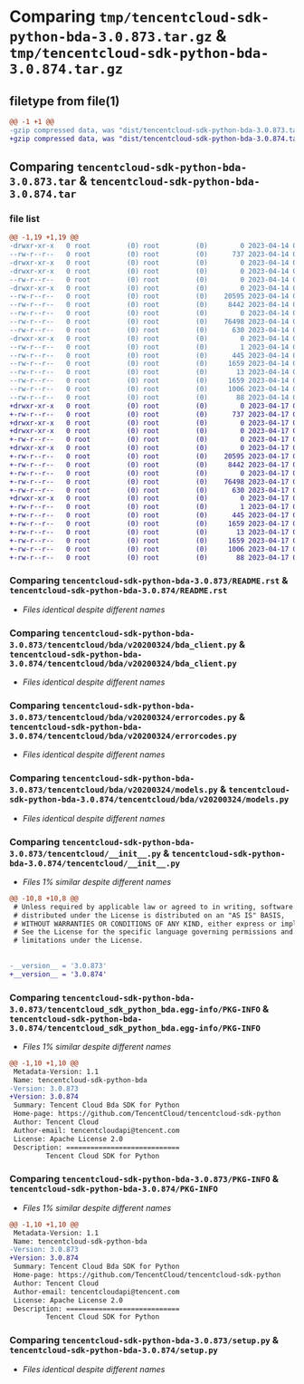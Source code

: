 # Comparing `tmp/tencentcloud-sdk-python-bda-3.0.873.tar.gz` & `tmp/tencentcloud-sdk-python-bda-3.0.874.tar.gz`

## filetype from file(1)

```diff
@@ -1 +1 @@
-gzip compressed data, was "dist/tencentcloud-sdk-python-bda-3.0.873.tar", last modified: Fri Apr 14 00:19:34 2023, max compression
+gzip compressed data, was "dist/tencentcloud-sdk-python-bda-3.0.874.tar", last modified: Mon Apr 17 00:17:26 2023, max compression
```

## Comparing `tencentcloud-sdk-python-bda-3.0.873.tar` & `tencentcloud-sdk-python-bda-3.0.874.tar`

### file list

```diff
@@ -1,19 +1,19 @@
-drwxr-xr-x   0 root         (0) root         (0)        0 2023-04-14 00:19:34.000000 tencentcloud-sdk-python-bda-3.0.873/
--rw-r--r--   0 root         (0) root         (0)      737 2023-04-14 00:19:34.000000 tencentcloud-sdk-python-bda-3.0.873/README.rst
-drwxr-xr-x   0 root         (0) root         (0)        0 2023-04-14 00:19:34.000000 tencentcloud-sdk-python-bda-3.0.873/tencentcloud/
-drwxr-xr-x   0 root         (0) root         (0)        0 2023-04-14 00:19:34.000000 tencentcloud-sdk-python-bda-3.0.873/tencentcloud/bda/
--rw-r--r--   0 root         (0) root         (0)        0 2023-04-14 00:19:34.000000 tencentcloud-sdk-python-bda-3.0.873/tencentcloud/bda/__init__.py
-drwxr-xr-x   0 root         (0) root         (0)        0 2023-04-14 00:19:34.000000 tencentcloud-sdk-python-bda-3.0.873/tencentcloud/bda/v20200324/
--rw-r--r--   0 root         (0) root         (0)    20595 2023-04-14 00:19:34.000000 tencentcloud-sdk-python-bda-3.0.873/tencentcloud/bda/v20200324/bda_client.py
--rw-r--r--   0 root         (0) root         (0)     8442 2023-04-14 00:19:34.000000 tencentcloud-sdk-python-bda-3.0.873/tencentcloud/bda/v20200324/errorcodes.py
--rw-r--r--   0 root         (0) root         (0)        0 2023-04-14 00:19:34.000000 tencentcloud-sdk-python-bda-3.0.873/tencentcloud/bda/v20200324/__init__.py
--rw-r--r--   0 root         (0) root         (0)    76498 2023-04-14 00:19:34.000000 tencentcloud-sdk-python-bda-3.0.873/tencentcloud/bda/v20200324/models.py
--rw-r--r--   0 root         (0) root         (0)      630 2023-04-14 00:19:34.000000 tencentcloud-sdk-python-bda-3.0.873/tencentcloud/__init__.py
-drwxr-xr-x   0 root         (0) root         (0)        0 2023-04-14 00:19:34.000000 tencentcloud-sdk-python-bda-3.0.873/tencentcloud_sdk_python_bda.egg-info/
--rw-r--r--   0 root         (0) root         (0)        1 2023-04-14 00:19:34.000000 tencentcloud-sdk-python-bda-3.0.873/tencentcloud_sdk_python_bda.egg-info/dependency_links.txt
--rw-r--r--   0 root         (0) root         (0)      445 2023-04-14 00:19:34.000000 tencentcloud-sdk-python-bda-3.0.873/tencentcloud_sdk_python_bda.egg-info/SOURCES.txt
--rw-r--r--   0 root         (0) root         (0)     1659 2023-04-14 00:19:34.000000 tencentcloud-sdk-python-bda-3.0.873/tencentcloud_sdk_python_bda.egg-info/PKG-INFO
--rw-r--r--   0 root         (0) root         (0)       13 2023-04-14 00:19:34.000000 tencentcloud-sdk-python-bda-3.0.873/tencentcloud_sdk_python_bda.egg-info/top_level.txt
--rw-r--r--   0 root         (0) root         (0)     1659 2023-04-14 00:19:34.000000 tencentcloud-sdk-python-bda-3.0.873/PKG-INFO
--rw-r--r--   0 root         (0) root         (0)     1006 2023-04-14 00:19:34.000000 tencentcloud-sdk-python-bda-3.0.873/setup.py
--rw-r--r--   0 root         (0) root         (0)       88 2023-04-14 00:19:34.000000 tencentcloud-sdk-python-bda-3.0.873/setup.cfg
+drwxr-xr-x   0 root         (0) root         (0)        0 2023-04-17 00:17:26.000000 tencentcloud-sdk-python-bda-3.0.874/
+-rw-r--r--   0 root         (0) root         (0)      737 2023-04-17 00:17:26.000000 tencentcloud-sdk-python-bda-3.0.874/README.rst
+drwxr-xr-x   0 root         (0) root         (0)        0 2023-04-17 00:17:26.000000 tencentcloud-sdk-python-bda-3.0.874/tencentcloud/
+drwxr-xr-x   0 root         (0) root         (0)        0 2023-04-17 00:17:26.000000 tencentcloud-sdk-python-bda-3.0.874/tencentcloud/bda/
+-rw-r--r--   0 root         (0) root         (0)        0 2023-04-17 00:17:26.000000 tencentcloud-sdk-python-bda-3.0.874/tencentcloud/bda/__init__.py
+drwxr-xr-x   0 root         (0) root         (0)        0 2023-04-17 00:17:26.000000 tencentcloud-sdk-python-bda-3.0.874/tencentcloud/bda/v20200324/
+-rw-r--r--   0 root         (0) root         (0)    20595 2023-04-17 00:17:26.000000 tencentcloud-sdk-python-bda-3.0.874/tencentcloud/bda/v20200324/bda_client.py
+-rw-r--r--   0 root         (0) root         (0)     8442 2023-04-17 00:17:26.000000 tencentcloud-sdk-python-bda-3.0.874/tencentcloud/bda/v20200324/errorcodes.py
+-rw-r--r--   0 root         (0) root         (0)        0 2023-04-17 00:17:26.000000 tencentcloud-sdk-python-bda-3.0.874/tencentcloud/bda/v20200324/__init__.py
+-rw-r--r--   0 root         (0) root         (0)    76498 2023-04-17 00:17:26.000000 tencentcloud-sdk-python-bda-3.0.874/tencentcloud/bda/v20200324/models.py
+-rw-r--r--   0 root         (0) root         (0)      630 2023-04-17 00:17:26.000000 tencentcloud-sdk-python-bda-3.0.874/tencentcloud/__init__.py
+drwxr-xr-x   0 root         (0) root         (0)        0 2023-04-17 00:17:26.000000 tencentcloud-sdk-python-bda-3.0.874/tencentcloud_sdk_python_bda.egg-info/
+-rw-r--r--   0 root         (0) root         (0)        1 2023-04-17 00:17:26.000000 tencentcloud-sdk-python-bda-3.0.874/tencentcloud_sdk_python_bda.egg-info/dependency_links.txt
+-rw-r--r--   0 root         (0) root         (0)      445 2023-04-17 00:17:26.000000 tencentcloud-sdk-python-bda-3.0.874/tencentcloud_sdk_python_bda.egg-info/SOURCES.txt
+-rw-r--r--   0 root         (0) root         (0)     1659 2023-04-17 00:17:26.000000 tencentcloud-sdk-python-bda-3.0.874/tencentcloud_sdk_python_bda.egg-info/PKG-INFO
+-rw-r--r--   0 root         (0) root         (0)       13 2023-04-17 00:17:26.000000 tencentcloud-sdk-python-bda-3.0.874/tencentcloud_sdk_python_bda.egg-info/top_level.txt
+-rw-r--r--   0 root         (0) root         (0)     1659 2023-04-17 00:17:26.000000 tencentcloud-sdk-python-bda-3.0.874/PKG-INFO
+-rw-r--r--   0 root         (0) root         (0)     1006 2023-04-17 00:17:26.000000 tencentcloud-sdk-python-bda-3.0.874/setup.py
+-rw-r--r--   0 root         (0) root         (0)       88 2023-04-17 00:17:26.000000 tencentcloud-sdk-python-bda-3.0.874/setup.cfg
```

### Comparing `tencentcloud-sdk-python-bda-3.0.873/README.rst` & `tencentcloud-sdk-python-bda-3.0.874/README.rst`

 * *Files identical despite different names*

### Comparing `tencentcloud-sdk-python-bda-3.0.873/tencentcloud/bda/v20200324/bda_client.py` & `tencentcloud-sdk-python-bda-3.0.874/tencentcloud/bda/v20200324/bda_client.py`

 * *Files identical despite different names*

### Comparing `tencentcloud-sdk-python-bda-3.0.873/tencentcloud/bda/v20200324/errorcodes.py` & `tencentcloud-sdk-python-bda-3.0.874/tencentcloud/bda/v20200324/errorcodes.py`

 * *Files identical despite different names*

### Comparing `tencentcloud-sdk-python-bda-3.0.873/tencentcloud/bda/v20200324/models.py` & `tencentcloud-sdk-python-bda-3.0.874/tencentcloud/bda/v20200324/models.py`

 * *Files identical despite different names*

### Comparing `tencentcloud-sdk-python-bda-3.0.873/tencentcloud/__init__.py` & `tencentcloud-sdk-python-bda-3.0.874/tencentcloud/__init__.py`

 * *Files 1% similar despite different names*

```diff
@@ -10,8 +10,8 @@
 # Unless required by applicable law or agreed to in writing, software
 # distributed under the License is distributed on an "AS IS" BASIS,
 # WITHOUT WARRANTIES OR CONDITIONS OF ANY KIND, either express or implied.
 # See the License for the specific language governing permissions and
 # limitations under the License.
 
 
-__version__ = '3.0.873'
+__version__ = '3.0.874'
```

### Comparing `tencentcloud-sdk-python-bda-3.0.873/tencentcloud_sdk_python_bda.egg-info/PKG-INFO` & `tencentcloud-sdk-python-bda-3.0.874/tencentcloud_sdk_python_bda.egg-info/PKG-INFO`

 * *Files 1% similar despite different names*

```diff
@@ -1,10 +1,10 @@
 Metadata-Version: 1.1
 Name: tencentcloud-sdk-python-bda
-Version: 3.0.873
+Version: 3.0.874
 Summary: Tencent Cloud Bda SDK for Python
 Home-page: https://github.com/TencentCloud/tencentcloud-sdk-python
 Author: Tencent Cloud
 Author-email: tencentcloudapi@tencent.com
 License: Apache License 2.0
 Description: ============================
         Tencent Cloud SDK for Python
```

### Comparing `tencentcloud-sdk-python-bda-3.0.873/PKG-INFO` & `tencentcloud-sdk-python-bda-3.0.874/PKG-INFO`

 * *Files 1% similar despite different names*

```diff
@@ -1,10 +1,10 @@
 Metadata-Version: 1.1
 Name: tencentcloud-sdk-python-bda
-Version: 3.0.873
+Version: 3.0.874
 Summary: Tencent Cloud Bda SDK for Python
 Home-page: https://github.com/TencentCloud/tencentcloud-sdk-python
 Author: Tencent Cloud
 Author-email: tencentcloudapi@tencent.com
 License: Apache License 2.0
 Description: ============================
         Tencent Cloud SDK for Python
```

### Comparing `tencentcloud-sdk-python-bda-3.0.873/setup.py` & `tencentcloud-sdk-python-bda-3.0.874/setup.py`

 * *Files identical despite different names*


